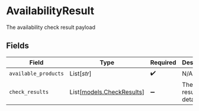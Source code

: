 # AvailabilityResult

The availability check result payload


## Fields

| Field                                                  | Type                                                   | Required                                               | Description                                            |
| ------------------------------------------------------ | ------------------------------------------------------ | ------------------------------------------------------ | ------------------------------------------------------ |
| `available_products`                                   | List[*str*]                                            | :heavy_check_mark:                                     | N/A                                                    |
| `check_results`                                        | List[[models.CheckResults](../models/checkresults.md)] | :heavy_minus_sign:                                     | The check result details                               |